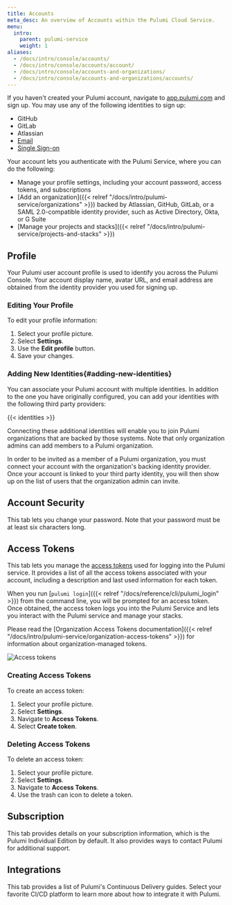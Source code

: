 ```yaml
---
title: Accounts
meta_desc: An overview of Accounts within the Pulumi Cloud Service.
menu:
  intro:
    parent: pulumi-service
    weight: 1
aliases:
  - /docs/intro/console/accounts/
  - /docs/intro/console/accounts/account/
  - /docs/intro/console/accounts-and-organizations/
  - /docs/intro/console/accounts-and-organizations/accounts/
---
```


If you haven't created your Pulumi account, navigate to [app.pulumi.com](https://app.pulumi.com) and sign
up. You may use any of the following identities to sign up:

* GitHub
* GitLab
* Atlassian
* [Email](https://app.pulumi.com/signin/email)
* [Single Sign-on](https://app.pulumi.com/signin/sso)

Your account lets you authenticate with the Pulumi Service, where you can do the
following:

* Manage your profile settings, including your account password, access tokens, and subscriptions
* [Add an organization]({{< relref "/docs/intro/pulumi-service/organizations" >}}) backed by Atlassian, GitHub, GitLab, or a SAML
  2.0-compatible identity provider, such as Active Directory, Okta, or G Suite
* [Manage your projects and stacks]({{< relref "/docs/intro/pulumi-service/projects-and-stacks" >}})

## Profile

Your Pulumi user account profile is used to identify you across the Pulumi
Console. Your account display name, avatar URL, and email address are
obtained from the identity provider you used for signing up.

### Editing Your Profile

To edit your profile information:

1. Select your profile picture.
1. Select **Settings**.
1. Use the **Edit profile** button.
1. Save your changes.

### Adding New Identities{#adding-new-identities}

You can associate your Pulumi account with multiple identities. In addition to the one you have originally configured, you can add your identities with the following third party providers:

{{< identities >}}

Connecting these additional identities will enable
you to join Pulumi organizations that are backed by those systems. Note that only
organization admins can add members to a Pulumi organization.

In order to be invited as a member of a Pulumi organization, you must connect
your account with the organization's backing identity provider. Once your
account is linked to your third party identity, you will then show up on the
list of users that the organization admin can invite.

## Account Security

This tab lets you change your password. Note that your password must be at least six characters long.

## Access Tokens

This tab lets you manage the [access tokens](https://en.wikipedia.org/wiki/Access_token) used for logging into the Pulumi service. It provides a list of all the access tokens associated with your account, including a description and last used information for each token.

When you run [`pulumi login`]({{< relref "/docs/reference/cli/pulumi_login" >}}) from the command line, you will be prompted for an access token. Once obtained, the access token logs you into the Pulumi Service and lets you interact with the Pulumi service and manage your stacks.

Please read the [Organization Access Tokens documentation]({{< relref "/docs/intro/pulumi-service/organization-access-tokens" >}}) for information about organization-managed tokens.

![Access tokens](/images/docs/reference/service/access-tokens.png)

### Creating Access Tokens

To create an access token:

1. Select your profile picture.
1. Select **Settings**.
1. Navigate to **Access Tokens**.
1. Select **Create token**.

### Deleting Access Tokens

To delete an access token:

1. Select your profile picture.
1. Select **Settings**.
1. Navigate to **Access Tokens**.
1. Use the trash can icon to delete a token.

## Subscription

This tab provides details on your subscription information, which is the Pulumi Individual Edition by default. It also provides ways to contact Pulumi for additional support.

## Integrations

This tab provides a list of Pulumi's Continuous Delivery guides. Select your favorite CI/CD platform to learn more about how to integrate it with Pulumi.
